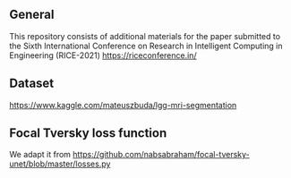 ## General
This repository consists of additional materials for the paper submitted to the Sixth International Conference on Research in Intelligent Computing in Engineering (RICE-2021) https://riceconference.in/

## Dataset
https://www.kaggle.com/mateuszbuda/lgg-mri-segmentation

## Focal Tversky loss function
We adapt it from https://github.com/nabsabraham/focal-tversky-unet/blob/master/losses.py

